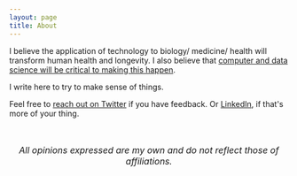 ```yaml
---
layout: page
title: About
---
```


I believe the application of technology to biology/ medicine/ health will transform human health and longevity. I also believe that [computer and data science will be critical to making this happen](https://a16z.com/2017/06/21/jorge-conde-bio-fund/).

I write here to try to make sense of things.

Feel free to [reach out on Twitter](https://twitter.com/tfarrell01) if you have feedback. Or [LinkedIn](https://www.linkedin.com/in/tfarrell01), if that's more of your thing.

<br>
<br>

<div style="text-align: center;">
  <span style="font-size:12pt"><i>All opinions expressed are my own and do not reflect those of affiliations.</i></span>
</div>
